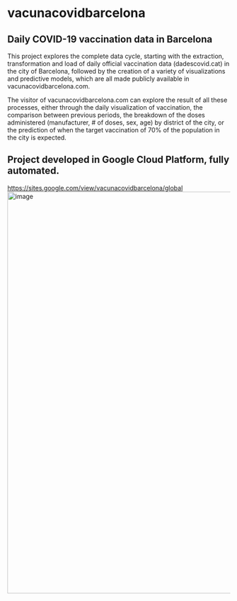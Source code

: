 # vacunacovidbarcelona
Daily COVID-19 vaccination data in Barcelona
----------
This project explores the complete data cycle, starting with the extraction, transformation and load of daily official vaccination data (dadescovid.cat) in the city of Barcelona, followed by the creation of a variety of visualizations and predictive models, which are all made publicly available in vacunacovidbarcelona.com.

The visitor of vacunacovidbarcelona.com can explore the result of all these processes, either through the daily visualization of vaccination, the comparison between previous periods, the breakdown of the doses administered (manufacturer, # of doses, sex, age) by district of the city, or the prediction of when the target vaccination of 70% of the population in the city is expected.

Project developed in Google Cloud Platform, fully automated.
---------
https://sites.google.com/view/vacunacovidbarcelona/global
<img width="908" alt="image" src="https://user-images.githubusercontent.com/37177082/199611922-ac8c8781-50ce-424c-a220-5b323db4bc46.png">

